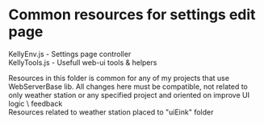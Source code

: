 # Common resources for settings edit page

KellyEnv.js - Settings page controller  
KellyTools.js - Usefull web-ui tools & helpers  

Resources in this folder is common for any of my projects that use WebServerBase lib. All changes here must be compatible, not related to only weather station or any specified project and oriented on improve UI logic \ feedback  
Resources related to weather station placed to "uiEink" folder  